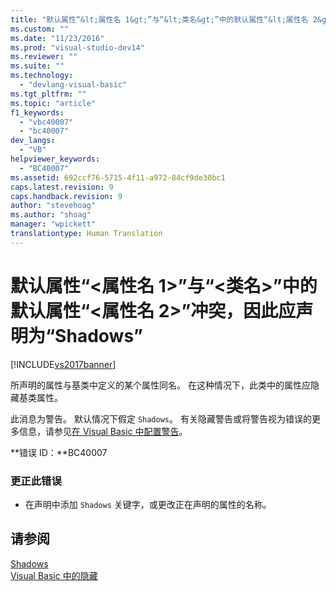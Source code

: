 ```yaml
---
title: "默认属性“&lt;属性名 1&gt;”与“&lt;类名&gt;”中的默认属性“&lt;属性名 2&gt;”冲突，因此应声明为“Shadows” | Microsoft Docs"
ms.custom: ""
ms.date: "11/23/2016"
ms.prod: "visual-studio-dev14"
ms.reviewer: ""
ms.suite: ""
ms.technology: 
  - "devlang-visual-basic"
ms.tgt_pltfrm: ""
ms.topic: "article"
f1_keywords: 
  - "vbc40007"
  - "bc40007"
dev_langs: 
  - "VB"
helpviewer_keywords: 
  - "BC40007"
ms.assetid: 692ccf76-5715-4f11-a972-84cf9de30bc1
caps.latest.revision: 9
caps.handback.revision: 9
author: "stevehoag"
ms.author: "shoag"
manager: "wpickett"
translationtype: Human Translation
---
```

# 默认属性“&lt;属性名 1&gt;”与“&lt;类名&gt;”中的默认属性“&lt;属性名 2&gt;”冲突，因此应声明为“Shadows”
[!INCLUDE[vs2017banner](../../../csharp/includes/vs2017banner.md)]

所声明的属性与基类中定义的某个属性同名。  在这种情况下，此类中的属性应隐藏基类属性。  
  
 此消息为警告。  默认情况下假定 `Shadows`。  有关隐藏警告或将警告视为错误的更多信息，请参见[在 Visual Basic 中配置警告](/visual-studio/ide/configuring-warnings-in-visual-basic)。  
  
 **错误 ID：**BC40007  
  
### 更正此错误  
  
-   在声明中添加 `Shadows` 关键字，或更改正在声明的属性的名称。  
  
## 请参阅  
 [Shadows](../../../visual-basic/language-reference/modifiers/shadows.md)   
 [Visual Basic 中的隐藏](../../../visual-basic/programming-guide/language-features/declared-elements/shadowing.md)